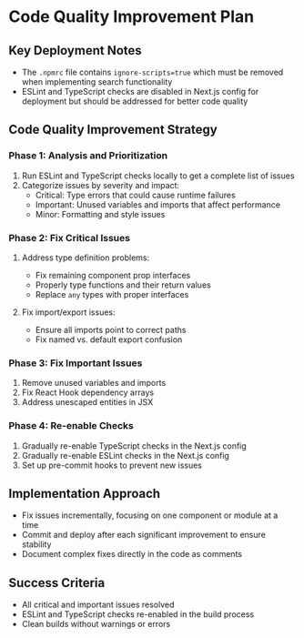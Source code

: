 # Code Quality Improvement Plan

## Key Deployment Notes

- The `.npmrc` file contains `ignore-scripts=true` which must be removed when implementing search functionality
- ESLint and TypeScript checks are disabled in Next.js config for deployment but should be addressed for better code quality

## Code Quality Improvement Strategy

### Phase 1: Analysis and Prioritization

1. Run ESLint and TypeScript checks locally to get a complete list of issues
2. Categorize issues by severity and impact:
   - Critical: Type errors that could cause runtime failures
   - Important: Unused variables and imports that affect performance
   - Minor: Formatting and style issues

### Phase 2: Fix Critical Issues

1. Address type definition problems:

   - Fix remaining component prop interfaces
   - Properly type functions and their return values
   - Replace `any` types with proper interfaces

2. Fix import/export issues:
   - Ensure all imports point to correct paths
   - Fix named vs. default export confusion

### Phase 3: Fix Important Issues

1. Remove unused variables and imports
2. Fix React Hook dependency arrays
3. Address unescaped entities in JSX

### Phase 4: Re-enable Checks

1. Gradually re-enable TypeScript checks in the Next.js config
2. Gradually re-enable ESLint checks in the Next.js config
3. Set up pre-commit hooks to prevent new issues

## Implementation Approach

- Fix issues incrementally, focusing on one component or module at a time
- Commit and deploy after each significant improvement to ensure stability
- Document complex fixes directly in the code as comments

## Success Criteria

- All critical and important issues resolved
- ESLint and TypeScript checks re-enabled in the build process
- Clean builds without warnings or errors
